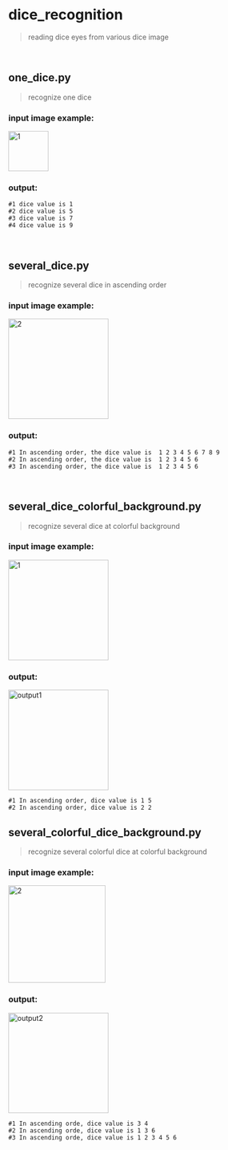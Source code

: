 # dice_recognition
> reading dice eyes from various dice image

<br/>

## one_dice.py
> recognize one dice

### input image example:  
<img width="80" alt="1" src="https://user-images.githubusercontent.com/65950056/204458787-2398fd1c-92fc-4166-a714-1b0a3ee9e96a.png">

### output:  
```
#1 dice value is 1
#2 dice value is 5
#3 dice value is 7
#4 dice value is 9
```

<br/>

## several_dice.py
> recognize several dice in ascending order

### input image example:  
<img width="200" alt="2" src="https://user-images.githubusercontent.com/65950056/204459114-29a77235-99e4-4f64-ab9f-abf07cb904c1.png">

### output:  
```
#1 In ascending order, the dice value is  1 2 3 4 5 6 7 8 9 
#2 In ascending order, the dice value is  1 2 3 4 5 6 
#3 In ascending order, the dice value is  1 2 3 4 5 6 
```

<br/>

## several_dice_colorful_background.py
> recognize several dice at colorful background

### input image example:  
<img width="200" alt="1" src="https://user-images.githubusercontent.com/65950056/204460166-ce08725c-0b60-46b2-8a5a-e0f6df01aa44.png">

### output:  
<img width="200" alt="output1" src="https://user-images.githubusercontent.com/65950056/204462842-d5b8d79d-7030-42e6-b9f3-ab06a73e8dd6.png">


```
#1 In ascending order, dice value is 1 5
#2 In ascending order, dice value is 2 2
```


## several_colorful_dice_background.py
> recognize several colorful dice at colorful background

### input image example:  
<img width="194" alt="2" src="https://user-images.githubusercontent.com/65950056/204461090-fbb00d1c-3bc7-44d8-88c1-1ecd32a876b9.png">

### output:  

<img width="200" alt="output2" src="https://user-images.githubusercontent.com/65950056/204462877-f2cc978e-223e-42c2-9fd3-30d8ac1ead25.png">

```
#1 In ascending orde, dice value is 3 4
#2 In ascending orde, dice value is 1 3 6
#3 In ascending orde, dice value is 1 2 3 4 5 6
```
